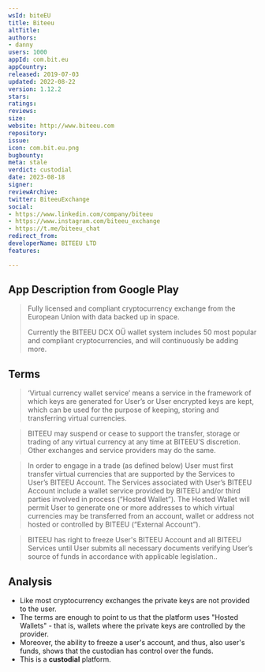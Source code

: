 ```yaml
---
wsId: biteEU
title: Biteeu
altTitle: 
authors:
- danny
users: 1000
appId: com.bit.eu
appCountry: 
released: 2019-07-03
updated: 2022-08-22
version: 1.12.2
stars: 
ratings: 
reviews: 
size: 
website: http://www.biteeu.com
repository: 
issue: 
icon: com.bit.eu.png
bugbounty: 
meta: stale
verdict: custodial
date: 2023-08-18
signer: 
reviewArchive: 
twitter: BiteeuExchange
social:
- https://www.linkedin.com/company/biteeu
- https://www.instagram.com/biteeu_exchange
- https://t.me/biteeu_chat
redirect_from: 
developerName: BITEEU LTD
features: 

---
```


## App Description from Google Play 

> Fully licensed and compliant cryptocurrency exchange from the European Union with data backed up in space.
>
> Currently the BITEEU DCX OÜ wallet system includes 50 most popular and compliant cryptocurrencies, and will continuously be adding more.

## Terms 

> ‘Virtual currency wallet service’ means a service in the framework of which keys are generated for User’s or User encrypted keys are kept, which can be used for the purpose of keeping, storing and transferring virtual currencies.

> BITEEU may suspend or cease to support the transfer, storage or trading of any virtual currency at any time at BITEEU’S discretion. Other exchanges and service providers may do the same.
 
> In order to engage in a trade (as defined below) User must first transfer virtual currencies that are supported by the Services to User’s BITEEU Account. The Services associated with User’s BITEEU Account include a wallet service provided by BITEEU and/or third parties involved in process (“Hosted Wallet”). The Hosted Wallet will permit User to generate one or more addresses to which virtual currencies may be transferred from an account, wallet or address not hosted or controlled by BITEEU (“External Account”). 

> BITEEU has right to freeze User's BITEEU Account and all BITEEU Services until User submits all necessary documents verifying User’s source of funds in accordance with applicable legislation.. 

## Analysis 

- Like most cryptocurrency exchanges the private keys are not provided to the user. 
- The terms are enough to point to us that the platform uses "Hosted Wallets" - that is, wallets where the private keys are controlled by the provider. 
- Moreover, the ability to freeze a user's account, and thus, also user's funds, shows that the custodian has control over the funds. 
- This is a **custodial** platform.



